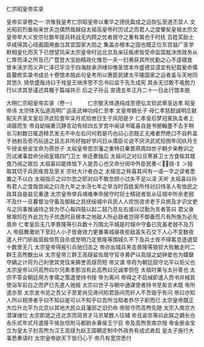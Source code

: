 <!-- { "loadSidebar": true } -->
仁宗昭皇帝实录

皇帝实录卷之一
洪惟我皇考仁宗昭皇帝以重华之德抚盈成之运恢弘至道丕显人  文光昭前烈垂裕来世夫岂偶然哉越自太祖高皇帝时历试之而君人之度肇矣皇祖太宗文皇帝举大义安宗社数年提兵转战无内顾之忧者居守之重有属也于时抚  百姓奖励士卒咸得其心经画国用曲当其宜国家大勋之  集盖亦根本之固也既正位东宫益广圣学默相皇化而天下已想望风采太宗皇帝时巡北京及亲征叛虏皆受命监国裁决庶政务从仁厚而泽之所及已广暨登大宝励精政化惟恐一夫一妇弗获其所忧勤之心不遑寝食  曾未浃岁而义声仁泽已孚洽于四海朕承洪绪仰惟圣馆本作盛德显谟宜有纪载爰命儒臣纂修实录书成总十卷馆本脱此句皇考所以惠臣民建太平隆国家之运者盖与天地同其悠久  猗欤盛哉诗曰于戏皇王继序思不忘书曰监于先生成宪  其永无愆敢不黾勉力行以求其至谨述其概于篇端并示  后之子孙云  宣德五年正月二十一日此行馆本脱


大明仁宗昭皇帝实录（卷一）
　　仁宗敬天体道纯成至德弘文钦武章圣达孝  昭皇帝讳  太宗体天弘道高明广运圣武神功纯仁至孝  文皇帝嫡长子  母仁孝慈懿诚明庄献配天齐圣文皇后洪武拾壹年柒月贰拾叁日生于凤阳是夕  仁孝皇后梦冠冕执圭者上谒寤而生  帝自幼端重沉静言动有经四五岁宫中闻读书辄喜自是书册翰墨不去手稍长习射数日辄造精艺发无不中左右问何若是巧也曰心志既正无难者然绝口不自矜盖于驰射及奇巧玩适之且志非所好独好学问日从儒臣论说不厌洪武贰拾捌年闰玖月壬午授金册金宝命为燕世子  太祖皇帝思宗藩之重特召秦晋燕周四世子朝夕亲教训之历试诸事尝命分阅皇城四门卫士  帝还奏独后  太祖问之对曰旦寒甚卫士方食俟其既食乃阅之故后  太祖喜曰能体恤下人是吾心也又命分阅中外臣民奏＜锍-釒＞独取其切于兵民疾苦及至关  宗社大计者白之  太祖览之称喜其间有一语一字之谬者悉置之不以白  太祖指示之曰尔忽之耶对曰不敢忽顾小过失不足以渎  天听  太祖喜曰孙有君人之度哉尝闻之曰尧九年之水汤七年之旱当时百姓奚所恃对曰恃圣人有恤民之政耳自是益见重逮  太宗皇帝举兵靖难奉命居守时将士精锐者皆从征城中所余老弱不及什一旦暮督治守备及御敌之具抚绥城中兵民人人欢悦咨求老于兵旅及才识文吏与之同事推诚待之皆为尽心每四鼓以起二鼓乃息左右或以过勤为言者答曰  君父身冒艰险在外此岂为子优逸时且根本之地敌人所必趋者岂得不御备而凡有所施为必先禀命  仁孝皇后无几李景隆等引兵数十万围北平城是时城中守备已完虽老弱不及万人  帝鼓舞激劝下至妇人小子皆奋效力更番乘城昼夜拒敌虽矢石交下人心不变数夜遣人开门斫敌营敌惊荒自杀或至明乃定景隆等围城久不下及兵士夜不得寗息逐退营十数里无几  太宗皇帝得报引兵驰归击之  帝亦出城兵夹击景隆等狼狈大败散走时二群王高煦数出从  太宗皇帝三群王高燧留佐居守官寺黄俨以高燧之幼钟爱也为媒蘖夺嫡之计将为己利使其党往来餙誉高燧而短  帝又谓  帝将为朝廷固守北平以拒父也  太宗皇帝以问高煦曰尔兄素孝那当有此高煦曰兄诚孝但在  太祖时果与太孙善也  太宗不答会朝廷用方孝儒之策遣使持书授  帝为离间  帝得之不启缄即遣入赍书并械其使诣军前白之而俨已先遣人驰报  太宗曰世子与朝中通谋使者持书至矣言未既  帝所遣亦至  太宗发书览之吾父子至爱尚见谗间矧君臣间而奸人不吾毁乎有问  帝曰亦知人所以相谗者乎曰不知曰是可以不知乎曰吾所当知者恭尽子职而已  太宗皇帝既正大位升北平为北京以其地大民众且藩邸之旧仍命  帝居守而高煦先随  太宗入南京方潜谋储位  太宗即遣之还北京而简贤才马京辇数人往辅  帝且谕京等曰此朕之嫡长也永乐贰年贰月遣隆平侯张信附马都尉永春侯王宁召  帝及高煦至南京授  帝金册金宝立为皇太子封高煦为汉王高燧为赵王国朝定制中外政务有成式者启  皇太子施行大事悉奏请时  太宗皇帝欲天下皆归心于  帝凡有宽贷悉付
